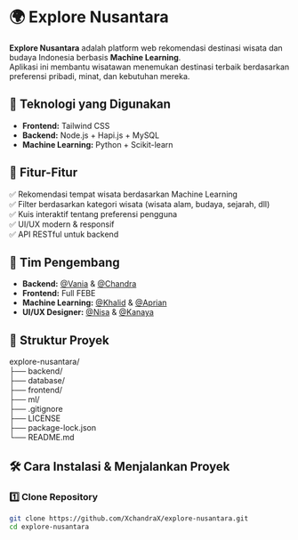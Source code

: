 # 🌍 Explore Nusantara  

**Explore Nusantara** adalah platform web rekomendasi destinasi wisata dan budaya Indonesia berbasis **Machine Learning**.  
Aplikasi ini membantu wisatawan menemukan destinasi terbaik berdasarkan preferensi pribadi, minat, dan kebutuhan mereka.

## 🚀 Teknologi yang Digunakan
- **Frontend:** Tailwind CSS
- **Backend:** Node.js + Hapi.js + MySQL
- **Machine Learning:** Python + Scikit-learn

## 🎯 Fitur-Fitur
✅ Rekomendasi tempat wisata berdasarkan Machine Learning  
✅ Filter berdasarkan kategori wisata (wisata alam, budaya, sejarah, dll)  
✅ Kuis interaktif tentang preferensi pengguna  
✅ UI/UX modern & responsif  
✅ API RESTful untuk backend  

## 👥 Tim Pengembang
- **Backend:** [@Vania](https://github.com/vamatsa-vmt) & [@Chandra](https://github.com/XchandraX)
- **Frontend:** Full FEBE  
- **Machine Learning:** [@Khalid](https://github.com/Kalidun) & [@Aprian](https://github.com/066pine)
- **UI/UX Designer:** [@Nisa](https://github.com/fhrnisa) & [@Kanaya](https://github.com/nayaaasss)

## 📁 Struktur Proyek
explore-nusantara/   
├── backend/   
├── database/   
├── frontend/   
├── ml/   
├── .gitignore   
├── LICENSE   
├── package-lock.json   
└── README.md

  
## 🛠️ Cara Instalasi & Menjalankan Proyek

### **1️⃣ Clone Repository**
```sh
git clone https://github.com/XchandraX/explore-nusantara.git
cd explore-nusantara
